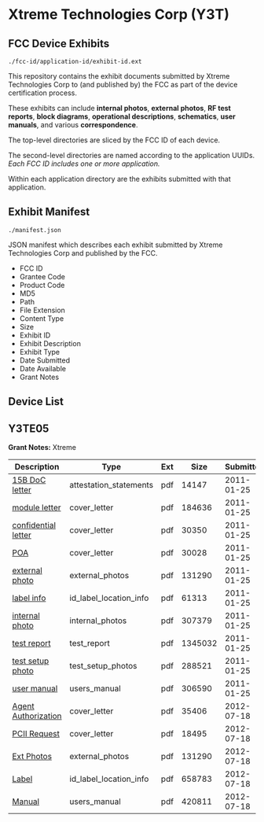 # Xtreme Technologies Corp (Y3T)
## FCC Device Exhibits

```
./fcc-id/application-id/exhibit-id.ext
```

This repository contains the exhibit documents submitted by Xtreme Technologies Corp to (and published by) the FCC as part of the device certification process.

These exhibits can include **internal photos**, **external photos**, **RF test reports**, **block diagrams**, **operational descriptions**, **schematics**, **user manuals**, and various **correspondence**.

The top-level directories are sliced by the FCC ID of each device.

The second-level directories are named according to the application UUIDs. *Each FCC ID includes one or more application.*

Within each application directory are the exhibits submitted with that application. 

## Exhibit Manifest

```
./manifest.json
```

JSON manifest which describes each exhibit submitted by Xtreme Technologies Corp and published by the FCC.

- FCC ID
- Grantee Code
- Product Code
- MD5
- Path
- File Extension
- Content Type
- Size
- Exhibit ID
- Exhibit Description
- Exhibit Type
- Date Submitted
- Date Available
- Grant Notes

## Device List
## Y3TE05
**Grant Notes:** Xtreme

| Description | Type | Ext | Size | Submitted | Available |
| ----------- | ---- | --- | ---- | --------- | --------- |
| [15B DoC letter](Y3TE05/2718c337b66cf523eaa3124a2aa515ff/1408705.pdf) | attestation_statements | pdf | 14147 | 2011-01-25 | 2011-01-25 |
| [module letter](Y3TE05/2718c337b66cf523eaa3124a2aa515ff/1408698.pdf) | cover_letter | pdf | 184636 | 2011-01-25 | 2011-01-25 |
| [confidential letter](Y3TE05/2718c337b66cf523eaa3124a2aa515ff/1408699.pdf) | cover_letter | pdf | 30350 | 2011-01-25 | 2011-01-25 |
| [POA](Y3TE05/2718c337b66cf523eaa3124a2aa515ff/1408701.pdf) | cover_letter | pdf | 30028 | 2011-01-25 | 2011-01-25 |
| [external photo](Y3TE05/2718c337b66cf523eaa3124a2aa515ff/1408700.pdf) | external_photos | pdf | 131290 | 2011-01-25 | 2011-01-25 |
| [label info](Y3TE05/2718c337b66cf523eaa3124a2aa515ff/1408703.pdf) | id_label_location_info | pdf | 61313 | 2011-01-25 | 2011-01-25 |
| [internal photo](Y3TE05/2718c337b66cf523eaa3124a2aa515ff/1408702.pdf) | internal_photos | pdf | 307379 | 2011-01-25 | 2011-01-25 |
| [test report](Y3TE05/2718c337b66cf523eaa3124a2aa515ff/1408708.pdf) | test_report | pdf | 1345032 | 2011-01-25 | 2011-01-25 |
| [test setup photo](Y3TE05/2718c337b66cf523eaa3124a2aa515ff/1408707.pdf) | test_setup_photos | pdf | 288521 | 2011-01-25 | 2011-01-25 |
| [user manual](Y3TE05/2718c337b66cf523eaa3124a2aa515ff/1408709.pdf) | users_manual | pdf | 306590 | 2011-01-25 | 2011-01-25 |
| [Agent Authorization](Y3TE05/2a5f75dc62679215b4f09c48aee00b96/1746630.pdf) | cover_letter | pdf | 35406 | 2012-07-18 | 2012-07-18 |
| [PCII Request](Y3TE05/2a5f75dc62679215b4f09c48aee00b96/1746631.pdf) | cover_letter | pdf | 18495 | 2012-07-18 | 2012-07-18 |
| [Ext Photos](Y3TE05/2a5f75dc62679215b4f09c48aee00b96/1408700.pdf) | external_photos | pdf | 131290 | 2012-07-18 | 2012-07-18 |
| [Label](Y3TE05/2a5f75dc62679215b4f09c48aee00b96/1746633.pdf) | id_label_location_info | pdf | 658783 | 2012-07-18 | 2012-07-18 |
| [Manual](Y3TE05/2a5f75dc62679215b4f09c48aee00b96/1746634.pdf) | users_manual | pdf | 420811 | 2012-07-18 | 2012-07-18 |
